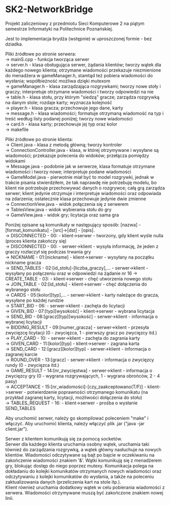 # SK2-NetworkBridge
Projekt zaliczeniowy z przedmiotu Sieci Komputerowe 2 na piątym semestrze Informatyki na Politechnice Poznańskiej.  

Jest to implementacja brydża (wstępnie) w uproszczonej formie - bez dziadka.  

Pliki źródłowe po stronie serwera:  
-> mainS.cpp - funkcja tworząca serwer  
-> server.h - klasa obsługująca serwer, żądania klientów; tworzy wątek dla każdego nowego klienta; otrzymane wiadomości przekazuje niezmienione do menadżera w gameManager.h, stamtąd też pobiera wiadomości do wysłania; współbieżność możliwa dzięki mutexom  
-> gameManager.h - klasa zarządzająca rozgrywkami; tworzy nowe stoły i graczy; interpretuje otrzymane wiadomości i tworzy odpowiedzi na nie  
-> table.h - klasa stołu, przy którym "siedzą" gracze; zarządza rozgrywką na danym stole; rozdaje karty; wyznacza kolejność  
-> player.h - klasa gracza; przechowuje jego dane, karty  
-> message.h - klasa wiadomości; formatuje otrzymaną wiadomość na typ i treść według listy podanej poniżej; tworzy nowe wiadomości  
-> card.h - klasa karty; przechowuje jej typ oraz kolor  
-> makefile  

Pliki źródłowe po stronie klienta:  
-> Client.java - klasa z metodą główną; tworzy kontroler  
-> ConnectionController.java - klasa, w której otrzymywane i wysyłane są wiadomości; przekazuje polecenia do widoków; przełącza pomiędzy widokami  
-> Message.java - podobnie jak w serwerze, klasa formatuje otrzymane wiadomości i tworzy nowe; interpretuje podane wiadomości  
-> GameModel.java - pierwotnie miał być to model rozgrywki, jednak w trakcie pisania stwierdziłem, że tak naprawdę nie potrzebuję modelu, bo klient nie potrzebuje przechowywać danych o rozgrywce; całą grą zarządza serwer; klient jedynie otrzymuje i interpretuje wiadomości oraz odpowiada na zdarzenia; ostatecznie klasa przechowuje jedynie dwie zmienne  
-> ConnectionView.java - widok połączenia się z serwerem  
-> TablesView.java - widok wybierania stołu do gry  
-> GameView.java - widok gry; licytacja oraz sama gra  

Poniżej opisane są komunikaty w następujący sposób: [nazwa] - [format_komunikatu] - [src]->[dst] - [opis].  
-> DISCONNECTED - 00: - klient->serwer - tworzony, gdy klient wyśle nulla (proces klienta zakończy się)  
-> DISCONNECTED - 00: - serwer->klient - wysyła informację, że jeden z graczy rozłaczył się podczas trwania gry  
-> NICKNAME - 01:[nickname] - klient->serwer - wysyłany na początku nickname gracza  
-> SEND_TABLES - 02:[id_stołu]-[liczba_graczy],... - serwer->klient - wysyłany po połączeniu oraz w odpowiedzi na żądanie nr 16
-> CREATE_TABLE - 03: - klient->serwer - chęć utworzenia nowego stołu  
-> JOIN_TABLE - 02:[id_stołu] - klient->serwer - chęć dołączenia do wybranego stołu  
-> CARDS - 05:[kolor][typ],... - serwer->klient - karty należące do gracza, wysyłane po każdej rundzie  
-> START_BID - 06: - serwer->klient - zachęta do licytacji  
-> GIVEN_BID - 07:[typ][wysokość] - klient->serwer - wybrana licytacja  
-> SEND_BID - 08:[gracz][typ][wysokość] - serwer->klient - informacja o wybranej licytacji  
-> BIDDING_RESULT - 09:[numer_gracza] - serwer->klient - przesyła zwycięzcę licytacji (0 - zwycięzca, 1 - pierwszy gracz po zwycięzcy itd.)  
-> PLAY_CARD - 10: - serwer->klient - zachęta do zagrania karty  
-> GIVEN_CARD - 11:[kolor][typ] - klient->serwer - zagrana karta  
-> SEND_CARD - 12:[gracz][kolor][typ] - serwer->klient - informacja o zagranej karcie  
-> ROUND_OVER - 13:[gracz] - serwer->klient - informacja o zwycięzcy rundy (0 - zwycięzca itd.)  
-> GAME_RESULT - 14:[nr_zwycięstwa] - serwer->klient - informacja o zwycięzcy gry (0 - wygrana rozgrywających, 1 - wygrana obrońców, 2 - 4 pasy)  
-> ACCEPTANCE - 15:[nr_wiadomości]-[czy_zaakceptowano(T/F)] - klient->serwer - potwierdzenie poprawności otrzymanego komunikatu (na przykład zagranej karty, licytacji, możliwości dołączenia do stołu)  
-> TABLES_REQUEST - 16: - klient->serwer - prośba o wysłanie SEND_TABLES

Aby uruchomić serwer, należy go skompilować poleceniem "make" i włączyć. Aby uruchomić klienta, należy włączyć plik .jar ("java -jar client.jar").  

Serwer z klientem komunikują się za pomocą socketów.  
Serwer dla każdego klienta uruchamia osobny wątek, uruchamia taki tównież do zarządzania rozgrywką, a wątek główny nasłuchuje na nowych klientów. Wiadomości odczytywane są bajt po bajcie w oczekiwaniu na zakończenie wiadomości znakiem '&'. Wątki komunikują się z menadżerem gry, blokując dostęp do niego poprzez mutexy. Komunikacja polega na dokładaniu do kolejki komunikatów otrzymanych nowych wiadomości oraz odczytywaniu z kolejki komunikatów do wysłania, a także na poleceniu zaktualizowania danych (przeliczenia kart na stole itp.).  
Klient również uruchamia dodatkowy wątek w celu pobierania wiadomości z serwera. Wiadomości otrzymywane muszą być zakończone znakiem nowej linii.  
